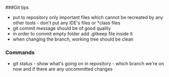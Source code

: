 ###Git tips
- put to repository only important files which cannot be recreated by any other tools - don't put any IDE's files or *class files
- git commit message should be of good quality
- in order to commit empty folder add .gitkeep file inside it
- when changing the branch, working tree should be clean

### Commands
- git status - show what's going on in repository - which branch we're on now and if there are any uncommitted changes
